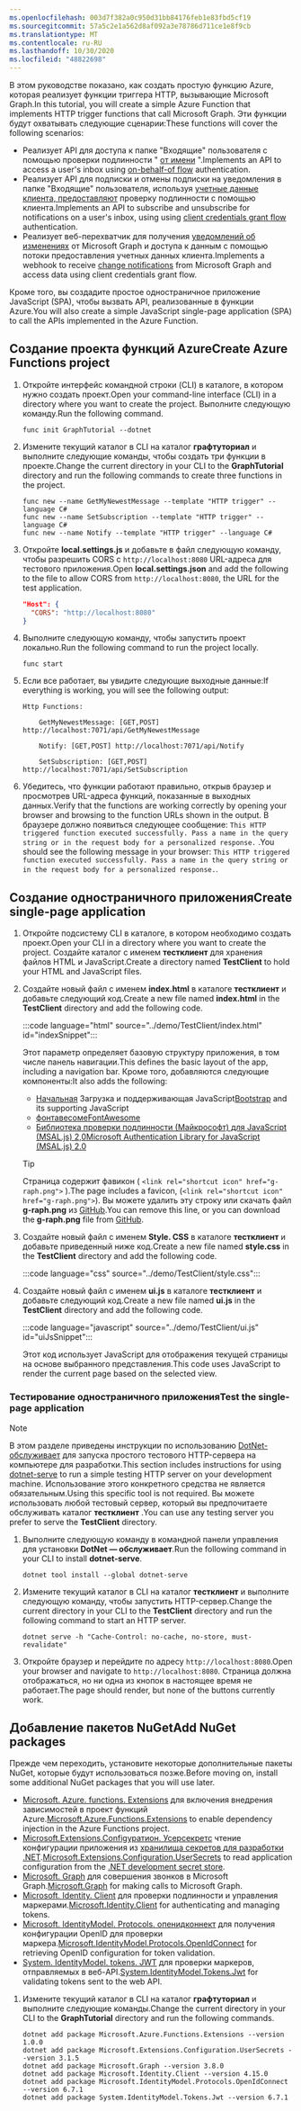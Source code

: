 ```yaml
---
ms.openlocfilehash: 003d7f382a0c950d31bb84176feb1e83fbd5cf19
ms.sourcegitcommit: 57a5c2e1a562d8af092a3e78786d711ce1e8f9cb
ms.translationtype: MT
ms.contentlocale: ru-RU
ms.lasthandoff: 10/30/2020
ms.locfileid: "48822698"
---
```

<!-- markdownlint-disable MD002 MD041 -->

<span data-ttu-id="0e289-101">В этом руководстве показано, как создать простую функцию Azure, которая реализует функции триггера HTTP, вызывающие Microsoft Graph.</span><span class="sxs-lookup"><span data-stu-id="0e289-101">In this tutorial, you will create a simple Azure Function that implements HTTP trigger functions that call Microsoft Graph.</span></span> <span data-ttu-id="0e289-102">Эти функции будут охватывать следующие сценарии:</span><span class="sxs-lookup"><span data-stu-id="0e289-102">These functions will cover the following scenarios:</span></span>

- <span data-ttu-id="0e289-103">Реализует API для доступа к папке "Входящие" пользователя с помощью проверки подлинности " [от имени](https://docs.microsoft.com/azure/active-directory/develop/v2-oauth2-on-behalf-of-flow) ".</span><span class="sxs-lookup"><span data-stu-id="0e289-103">Implements an API to access a user's inbox using [on-behalf-of flow](https://docs.microsoft.com/azure/active-directory/develop/v2-oauth2-on-behalf-of-flow) authentication.</span></span>
- <span data-ttu-id="0e289-104">Реализует API для подписки и отмены подписки на уведомления в папке "Входящие" пользователя, используя [учетные данные клиента, предоставляют](https://docs.microsoft.com/azure/active-directory/develop/v2-oauth2-client-creds-grant-flow) проверку подлинности с помощью клиента.</span><span class="sxs-lookup"><span data-stu-id="0e289-104">Implements an API to subscribe and unsubscribe for notifications on a user's inbox, using using [client credentials grant flow](https://docs.microsoft.com/azure/active-directory/develop/v2-oauth2-client-creds-grant-flow) authentication.</span></span>
- <span data-ttu-id="0e289-105">Реализует веб-перехватчик для получения [уведомлений об изменениях](https://docs.microsoft.com/graph/webhooks) от Microsoft Graph и доступа к данным с помощью потоки предоставления учетных данных клиента.</span><span class="sxs-lookup"><span data-stu-id="0e289-105">Implements a webhook to receive [change notifications](https://docs.microsoft.com/graph/webhooks) from Microsoft Graph and access data using client credentials grant flow.</span></span>

<span data-ttu-id="0e289-106">Кроме того, вы создадите простое одностраничное приложение JavaScript (SPA), чтобы вызвать API, реализованные в функции Azure.</span><span class="sxs-lookup"><span data-stu-id="0e289-106">You will also create a simple JavaScript single-page application (SPA) to call the APIs implemented in the Azure Function.</span></span>

## <a name="create-azure-functions-project"></a><span data-ttu-id="0e289-107">Создание проекта функций Azure</span><span class="sxs-lookup"><span data-stu-id="0e289-107">Create Azure Functions project</span></span>

1. <span data-ttu-id="0e289-108">Откройте интерфейс командной строки (CLI) в каталоге, в котором нужно создать проект.</span><span class="sxs-lookup"><span data-stu-id="0e289-108">Open your command-line interface (CLI) in a directory where you want to create the project.</span></span> <span data-ttu-id="0e289-109">Выполните следующую команду.</span><span class="sxs-lookup"><span data-stu-id="0e289-109">Run the following command.</span></span>

    ```Shell
    func init GraphTutorial --dotnet
    ```

1. <span data-ttu-id="0e289-110">Измените текущий каталог в CLI на каталог **графтуториал** и выполните следующие команды, чтобы создать три функции в проекте.</span><span class="sxs-lookup"><span data-stu-id="0e289-110">Change the current directory in your CLI to the **GraphTutorial** directory and run the following commands to create three functions in the project.</span></span>

    ```Shell
    func new --name GetMyNewestMessage --template "HTTP trigger" --language C#
    func new --name SetSubscription --template "HTTP trigger" --language C#
    func new --name Notify --template "HTTP trigger" --language C#
    ```

1. <span data-ttu-id="0e289-111">Откройте **local.settings.js** и добавьте в файл следующую команду, чтобы разрешить CORS с `http://localhost:8080` URL-адреса для тестового приложения.</span><span class="sxs-lookup"><span data-stu-id="0e289-111">Open **local.settings.json** and add the following to the file to allow CORS from `http://localhost:8080`, the URL for the test application.</span></span>

    ```json
    "Host": {
      "CORS": "http://localhost:8080"
    }
    ```

1. <span data-ttu-id="0e289-112">Выполните следующую команду, чтобы запустить проект локально.</span><span class="sxs-lookup"><span data-stu-id="0e289-112">Run the following command to run the project locally.</span></span>

    ```Shell
    func start
    ```

1. <span data-ttu-id="0e289-113">Если все работает, вы увидите следующие выходные данные:</span><span class="sxs-lookup"><span data-stu-id="0e289-113">If everything is working, you will see the following output:</span></span>

    ```Shell
    Http Functions:

        GetMyNewestMessage: [GET,POST] http://localhost:7071/api/GetMyNewestMessage

        Notify: [GET,POST] http://localhost:7071/api/Notify

        SetSubscription: [GET,POST] http://localhost:7071/api/SetSubscription
    ```

1. <span data-ttu-id="0e289-114">Убедитесь, что функции работают правильно, открыв браузер и просмотрев URL-адреса функций, показанные в выходных данных.</span><span class="sxs-lookup"><span data-stu-id="0e289-114">Verify that the functions are working correctly by opening your browser and browsing to the function URLs shown in the output.</span></span> <span data-ttu-id="0e289-115">В браузере должно появиться следующее сообщение: `This HTTP triggered function executed successfully. Pass a name in the query string or in the request body for a personalized response.` .</span><span class="sxs-lookup"><span data-stu-id="0e289-115">You should see the following message in your browser: `This HTTP triggered function executed successfully. Pass a name in the query string or in the request body for a personalized response.`.</span></span>

## <a name="create-single-page-application"></a><span data-ttu-id="0e289-116">Создание одностраничного приложения</span><span class="sxs-lookup"><span data-stu-id="0e289-116">Create single-page application</span></span>

1. <span data-ttu-id="0e289-117">Откройте подсистему CLI в каталоге, в котором необходимо создать проект.</span><span class="sxs-lookup"><span data-stu-id="0e289-117">Open your CLI in a directory where you want to create the project.</span></span> <span data-ttu-id="0e289-118">Создайте каталог с именем **тестклиент** для хранения файлов HTML и JavaScript.</span><span class="sxs-lookup"><span data-stu-id="0e289-118">Create a directory named **TestClient** to hold your HTML and JavaScript files.</span></span>

1. <span data-ttu-id="0e289-119">Создайте новый файл с именем **index.html** в каталоге **тестклиент** и добавьте следующий код.</span><span class="sxs-lookup"><span data-stu-id="0e289-119">Create a new file named **index.html** in the **TestClient** directory and add the following code.</span></span>

    :::code language="html" source="../demo/TestClient/index.html" id="indexSnippet":::

    <span data-ttu-id="0e289-120">Этот параметр определяет базовую структуру приложения, в том числе панель навигации.</span><span class="sxs-lookup"><span data-stu-id="0e289-120">This defines the basic layout of the app, including a navigation bar.</span></span> <span data-ttu-id="0e289-121">Кроме того, добавляются следующие компоненты:</span><span class="sxs-lookup"><span data-stu-id="0e289-121">It also adds the following:</span></span>

    - <span data-ttu-id="0e289-122">[Начальная](https://getbootstrap.com/) Загрузка и поддерживающая JavaScript</span><span class="sxs-lookup"><span data-stu-id="0e289-122">[Bootstrap](https://getbootstrap.com/) and its supporting JavaScript</span></span>
    - [<span data-ttu-id="0e289-123">фонтавесоме</span><span class="sxs-lookup"><span data-stu-id="0e289-123">FontAwesome</span></span>](https://fontawesome.com/)
    - [<span data-ttu-id="0e289-124">Библиотека проверки подлинности (Майкрософт) для JavaScript (MSAL.js) 2,0</span><span class="sxs-lookup"><span data-stu-id="0e289-124">Microsoft Authentication Library for JavaScript (MSAL.js) 2.0</span></span>](https://github.com/AzureAD/microsoft-authentication-library-for-js/tree/dev/lib/msal-browser)

    > [!TIP]
    > <span data-ttu-id="0e289-125">Страница содержит фавикон ( `<link rel="shortcut icon" href="g-raph.png">` ).</span><span class="sxs-lookup"><span data-stu-id="0e289-125">The page includes a favicon, (`<link rel="shortcut icon" href="g-raph.png">`).</span></span> <span data-ttu-id="0e289-126">Вы можете удалить эту строку или скачать файл **g-raph.png** из [GitHub](https://github.com/microsoftgraph/g-raph).</span><span class="sxs-lookup"><span data-stu-id="0e289-126">You can remove this line, or you can download the **g-raph.png** file from [GitHub](https://github.com/microsoftgraph/g-raph).</span></span>

1. <span data-ttu-id="0e289-127">Создайте новый файл с именем **Style. CSS** в каталоге **тестклиент** и добавьте приведенный ниже код.</span><span class="sxs-lookup"><span data-stu-id="0e289-127">Create a new file named **style.css** in the **TestClient** directory and add the following code.</span></span>

    :::code language="css" source="../demo/TestClient/style.css":::

1. <span data-ttu-id="0e289-128">Создайте новый файл с именем **ui.js** в каталоге **тестклиент** и добавьте следующий код.</span><span class="sxs-lookup"><span data-stu-id="0e289-128">Create a new file named **ui.js** in the **TestClient** directory and add the following code.</span></span>

    :::code language="javascript" source="../demo/TestClient/ui.js" id="uiJsSnippet":::

    <span data-ttu-id="0e289-129">Этот код использует JavaScript для отображения текущей страницы на основе выбранного представления.</span><span class="sxs-lookup"><span data-stu-id="0e289-129">This code uses JavaScript to render the current page based on the selected view.</span></span>

### <a name="test-the-single-page-application"></a><span data-ttu-id="0e289-130">Тестирование одностраничного приложения</span><span class="sxs-lookup"><span data-stu-id="0e289-130">Test the single-page application</span></span>

> [!NOTE]
> <span data-ttu-id="0e289-131">В этом разделе приведены инструкции по использованию [DotNet-обслуживает](https://github.com/natemcmaster/dotnet-serve) для запуска простого тестового HTTP-сервера на компьютере для разработки.</span><span class="sxs-lookup"><span data-stu-id="0e289-131">This section includes instructions for using [dotnet-serve](https://github.com/natemcmaster/dotnet-serve) to run a simple testing HTTP server on your development machine.</span></span> <span data-ttu-id="0e289-132">Использование этого конкретного средства не является обязательным.</span><span class="sxs-lookup"><span data-stu-id="0e289-132">Using this specific tool is not required.</span></span> <span data-ttu-id="0e289-133">Вы можете использовать любой тестовый сервер, который вы предпочитаете обслуживать каталог **тестклиент** .</span><span class="sxs-lookup"><span data-stu-id="0e289-133">You can use any testing server you prefer to serve the **TestClient** directory.</span></span>

1. <span data-ttu-id="0e289-134">Выполните следующую команду в командной панели управления для установки **DotNet — обслуживает**.</span><span class="sxs-lookup"><span data-stu-id="0e289-134">Run the following command in your CLI to install **dotnet-serve**.</span></span>

    ```Shell
    dotnet tool install --global dotnet-serve
    ```

1. <span data-ttu-id="0e289-135">Измените текущий каталог в CLI на каталог **тестклиент** и выполните следующую команду, чтобы запустить HTTP-сервер.</span><span class="sxs-lookup"><span data-stu-id="0e289-135">Change the current directory in your CLI to the **TestClient** directory and run the following command to start an HTTP server.</span></span>

    ```Shell
    dotnet serve -h "Cache-Control: no-cache, no-store, must-revalidate"
    ```

1. <span data-ttu-id="0e289-136">Откройте браузер и перейдите по адресу `http://localhost:8080`.</span><span class="sxs-lookup"><span data-stu-id="0e289-136">Open your browser and navigate to `http://localhost:8080`.</span></span> <span data-ttu-id="0e289-137">Страница должна отображаться, но ни одна из кнопок в настоящее время не работает.</span><span class="sxs-lookup"><span data-stu-id="0e289-137">The page should render, but none of the buttons currently work.</span></span>

## <a name="add-nuget-packages"></a><span data-ttu-id="0e289-138">Добавление пакетов NuGet</span><span class="sxs-lookup"><span data-stu-id="0e289-138">Add NuGet packages</span></span>

<span data-ttu-id="0e289-139">Прежде чем переходить, установите некоторые дополнительные пакеты NuGet, которые будут использоваться позже.</span><span class="sxs-lookup"><span data-stu-id="0e289-139">Before moving on, install some additional NuGet packages that you will use later.</span></span>

- <span data-ttu-id="0e289-140">[Microsoft. Azure. functions. Extensions](https://www.nuget.org/packages/Microsoft.Azure.Functions.Extensions) для включения внедрения зависимостей в проект функций Azure.</span><span class="sxs-lookup"><span data-stu-id="0e289-140">[Microsoft.Azure.Functions.Extensions](https://www.nuget.org/packages/Microsoft.Azure.Functions.Extensions) to enable dependency injection in the Azure Functions project.</span></span>
- <span data-ttu-id="0e289-141">[Microsoft.Extensions.Configуратион. Усерсекретс](https://www.nuget.org/packages/Microsoft.Extensions.Configuration.UserSecrets) чтение конфигурации приложения из [хранилища секретов для разработки .NET](https://docs.microsoft.com/aspnet/core/security/app-secrets).</span><span class="sxs-lookup"><span data-stu-id="0e289-141">[Microsoft.Extensions.Configuration.UserSecrets](https://www.nuget.org/packages/Microsoft.Extensions.Configuration.UserSecrets) to read application configuration from the [.NET development secret store](https://docs.microsoft.com/aspnet/core/security/app-secrets).</span></span>
- <span data-ttu-id="0e289-142">[Microsoft. Graph](https://www.nuget.org/packages/Microsoft.Graph/) для совершения звонков в Microsoft Graph.</span><span class="sxs-lookup"><span data-stu-id="0e289-142">[Microsoft.Graph](https://www.nuget.org/packages/Microsoft.Graph/) for making calls to Microsoft Graph.</span></span>
- <span data-ttu-id="0e289-143">[Microsoft. Identity. Client](https://www.nuget.org/packages/Microsoft.Identity.Client/) для проверки подлинности и управления маркерами.</span><span class="sxs-lookup"><span data-stu-id="0e289-143">[Microsoft.Identity.Client](https://www.nuget.org/packages/Microsoft.Identity.Client/) for authenticating and managing tokens.</span></span>
- <span data-ttu-id="0e289-144">[Microsoft. IdentityModel. Protocols. опенидконнект](https://www.nuget.org/packages/Microsoft.IdentityModel.Protocols.OpenIdConnect) для получения конфигурации OpenID для проверки маркера.</span><span class="sxs-lookup"><span data-stu-id="0e289-144">[Microsoft.IdentityModel.Protocols.OpenIdConnect](https://www.nuget.org/packages/Microsoft.IdentityModel.Protocols.OpenIdConnect) for retrieving OpenID configuration for token validation.</span></span>
- <span data-ttu-id="0e289-145">[System. IdentityModel. tokens. JWT](https://www.nuget.org/packages/System.IdentityModel.Tokens.Jwt) для проверки маркеров, отправляемых в веб-API.</span><span class="sxs-lookup"><span data-stu-id="0e289-145">[System.IdentityModel.Tokens.Jwt](https://www.nuget.org/packages/System.IdentityModel.Tokens.Jwt) for validating tokens sent to the web API.</span></span>

1. <span data-ttu-id="0e289-146">Измените текущий каталог в CLI на каталог **графтуториал** и выполните следующие команды.</span><span class="sxs-lookup"><span data-stu-id="0e289-146">Change the current directory in your CLI to the **GraphTutorial** directory and run the following commands.</span></span>

    ```Shell
    dotnet add package Microsoft.Azure.Functions.Extensions --version 1.0.0
    dotnet add package Microsoft.Extensions.Configuration.UserSecrets --version 3.1.5
    dotnet add package Microsoft.Graph --version 3.8.0
    dotnet add package Microsoft.Identity.Client --version 4.15.0
    dotnet add package Microsoft.IdentityModel.Protocols.OpenIdConnect --version 6.7.1
    dotnet add package System.IdentityModel.Tokens.Jwt --version 6.7.1
    ```
